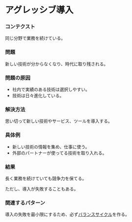 アグレッシブ導入
=====================

### コンテクスト

同じ分野で業務を続けている。

### 問題

新しい技術が分からなくなり、時代に取り残される。

### 問題の原因

- 社内で実績のある技術は選択しやすい。
- 技術は日々進化している。

### 解決方法

思い切って新しい技術やサービス、ツールを導入する。

### 具体例

- 新しい技術の情報を集め、仕事に使う。
- 外部のパートナーが使ってる技術を取り入れる。

### 結果

長く業務を続けていても競争力を保てる。

ただし、導入が失敗することもある。

### 関連するパターン

導入の失敗を最小限にするため、必ず[バランスサイクル](balance_cycle.md)を作る。
